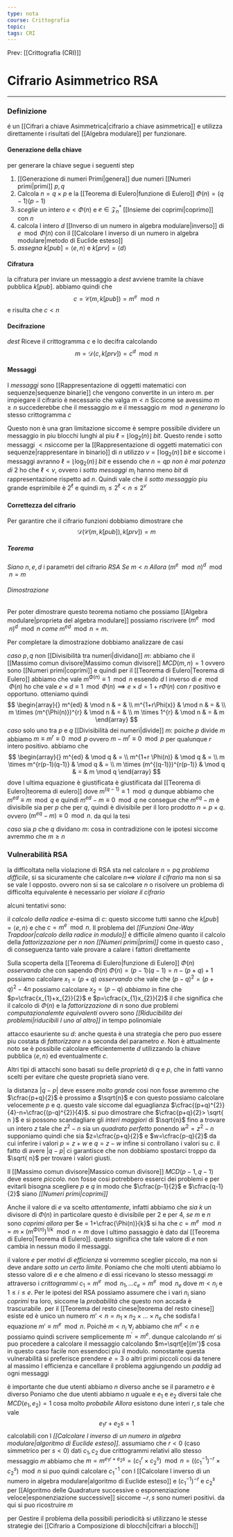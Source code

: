 ```yaml
---
type: nota
course: Crittografia
topic: 
tags: CRI
---
```


Prev: [[Crittografia (CRI)]]

# Cifrario Asimmetrico RSA
---
### Definizione
é un [[Cifrari a chiave Asimmetrica|cifrario a chiave asimmetrica]] e utilizza direttamente i risultati del [[Algebra modulare]] per funzionare.


#### Generazione della chiave
per generare la chiave segue i seguenti step
1. [[Generazione di numeri Primi|genera]] due numeri [[Numeri primi|primi]] $p,q$ 
2. Calcola $n = q \times p$ e la [[Teorema di Eulero|funzione di Eulero]] $\Phi(n)=(q-1)(p-1)$ 
3. _sceglie_ un intero $e<\Phi(n)$ e  $e \in \mathcal{Z}^{*}_{n}$ [[Insieme dei coprimi|coprimo]] con $n$ 
4. calcola l intero $d$ [[Inverso di un numero in algebra modulare|inverso]] di $e\mod\Phi(n)$ con il [[Calcolare l inverso di un numero in algebra modulare|metodo di Euclide esteso]]
5. _assegna_ $k[pub]=\langle e,n\rangle$ e $k[prv]=\langle d\rangle$

#### Cifratura 
la cifratura per inviare un messaggio a _dest_ avviene tramite la chiave pubblica $k[pub]$. abbiamo quindi che 
$$c = \mathcal{C}(m,k[pub])=m^{e}\mod n$$
e risulta che $c <n$
#### Decifrazione
_dest_ Riceve il crittogramma $c$ e lo decifra calcolando 
$$m=\mathcal{D}(c,k[prv])=c^{d} \mod n$$

#### Messaggi
I _messaggi_ sono [[Rappresentazione di oggetti matematici con sequenze|sequenze binarie]] che vengono convertite in un intero $m$. per impiegare il cifrario  è necessario che valga $m<n$ Siccome se avessimo $m \geq n$ succederebbe che il messaggio $m$ e il messaggio $m \mod n$ _generano_ lo stesso crittogramma $c$
 
Questo non è una gran limitazione siccome è sempre possibile dividere un messaggio in piu blocchi lunghi al piu $\ell=\lfloor \log_{2}(n)\rfloor$ _bit_. Questo rende i sotto messaggi $<n$siccome per la [[Rappresentazione di oggetti matematici con sequenze|rappresentare in binario]] di $n$ utilizzo $v=\lceil\log_{2}(n)\rceil$ _bit_ e siccome i messaggi avranno $\ell=\lfloor \log_{2}(n)\rfloor$ _bit_ e essendo che $n=qp$ _non è mai potenza di_ 2 ho che $\ell < v$, ovvero i _sotto messaggi_ $m_{i}$ hanno meno _bit_ di rappresentazione rispetto ad $n$. 
Quindi vale che il _sotto messaggio_ piu grande esprimibile è $2^{\ell}$ e quindi $m_{i}\leq2^{\ell} <n \leq 2^{v}$


#### Correttezza del cifrario 
Per garantire che il cifrario funzioni dobbiamo dimostrare che 
$$\mathcal{D}(\mathcal{C}(m,k[pub]),k[prv])=m$$
##### Teorema 
_Siano_ $n,e,d$ i parametri del cifrario $RSA$ 
_Se_ $m <n$
_Allora_ $(m^{e}\mod n)^{d} \mod n = m$

###### Dimostrazione
Per poter dimostrare questo teorema notiamo che  possiamo [[Algebra modulare|proprieta del algebra modulare]] possiamo riscrivere $(m^{e}\mod n)^{d} \mod n$ _come_ $m^{ed} \mod n =m$.

Per completare la dimostrazione dobbiamo analizzare de casi

_caso_ $p,q$ non [[Divisibilità tra numeri|dividano]] $m$:
	abbiamo che il [[Massimo comun divisore|Massimo comun divisore]] $MCD(m,n)=1$ ovvero sono [[Numeri primi|coprimi]] e quindi per il [[Teorema di Eulero|Teorema di Eulero]] abbiamo che vale $m^{\Phi(n)} \equiv 1 \mod n$ 
	essendo $d$ l inverso di $e \mod \Phi(n)$ ho che vale $e \times d \equiv 1 \mod \Phi(n) \implies e \times d=1+r\Phi(n)$ con $r$ positivo e opportuno.
	otteniamo quindi 
	$$
\begin{array}{}
m^{ed} & \mod n & = & \\
m^{1+r\Phi(x)} & \mod n & = &  \\
m \times (m^{\Phi(n)})^{r}  & \mod n  & = &  \\
m \times 1^{r}  & \mod n  & = & m
\end{array}
$$ 
_caso_ solo uno tra $p$ e $q$ [[Divisibilità dei numeri|divide]] $m$:
	poiche $p$ divide $m$ abbiamo $m\equiv m^{r} \equiv 0 \mod p$ ovvero $m-m^{r} \equiv 0 \mod p$ per qualunque $r$ intero positivo.
	abbiamo che 
	$$
	\begin{array}{}
	m^{ed}  & \mod q  & =  \\
    m^{1+r \Phi(n)}  & \mod q  & = \\
    m \times m^{r(p-1)(q-1)}  & \mod q  & = \\
    m \times (m^{(q-1)})^{r(p-1)}  & \mod q  & =  & m \mod q 
    \end{array}
	$$
	dove l ultima equazione è giustificata è giustificata dal [[Teorema di Eulero|teorema di eulero]] dove $m^{(q-1)}\equiv 1 \mod q$
	dunque  abbiamo che $m^{ed} \equiv m \mod q$ e quindi $m^{ed}-m \equiv 0 \mod q$
	ne consegue che $m^{eq}-m$ è divisibile sia per $p$ che per $q$, quindi è divisibile per il loro prodotto $n=p\times q$. ovvero $(m^{eq}-m)\equiv 0 \mod n$. da qui la tesi

_caso_ sia $p$ che $q$ dividano $m$:
	cosa in contradizione con le ipotesi siccome avremmo che $m \geq n$
	

### Vulnerabilità RSA
la difficoltata nella violazione di RSA sta nel calcolare $n=pq$ _problema difficile_,
si sa sicuramente che calcolare $n \implies$  _violare il cifrario_ ma non si sa se vale l opposto. ovvero non si sa se calcolare $n$ o risolvere un problema di difficolta equivalente è necessario per _violare il cifrario_

alcuni tentativi sono:

il _calcolo della radice_ $e$-esima di $c$:
	questo siccome tutti sanno che $k[pub]=\langle e,n \rangle$ e che $c = m^{e}\mod n$. Il problema del _[[Funzioni One-Way Trapdoor|calcolo della radice in modulo]]_ è difficile almeno quanto il calcolo della _fattorizzazione_ per $n$ _non [[Numeri primi|primi]]_ come in questo caso , di conseguenza tanto vale provare a calare i fattori direttamente

Sulla scoperta della [[Teorema di Eulero|funzione di Eulero]] $\Phi(n)$
	_osservando_ che con sapendo $\Phi(n)$ $\Phi(n)=(p-1)(q-1)=n - (p+q)+1$ possiamo calcolare $x_{1}=(p+q)$
	_osservando_ che vale che                $(p-q)^{2}=(p+q)^{2}-4n$ possiamo calcolare $x_{2}=(p-q)$
	_abbiamo_ in fine che $p=\cfrac{x_{1}+x_{2}}{2}$ e $p=\cfrac{x_{1}x_{2}}{2}$
	il che significa che il calcolo di $\Phi(n)$ e la _fattorizzazione_ di $n$ sono due problemi _computazionalemte equivalenti_ ovvero sono _[[Riducibilita dei problemi|riducibili l uno al altro]]_ in tempo polinomiale

attacco esauriente su $d$:
	anche questa è una strategia che pero puo essere piu costata di _fattorizzare_ $n$ a seconda del parametro $e$. Non è attualmente noto se è possibile calcolare efficientemente $d$ utilizzando la chiave pubblica $\langle e,n\rangle$ ed eventualmente $c$.


Altri tipi di attacchi sono basati su delle _proprietà_ di $q$ e $p$, che in fatti vanno scelti per evitare che queste proprietà siano vere.

la distanza $|q-p|$ deve essere _molto grande_
	cosi non fosse avremmo che $\cfrac{p+q}{2}$ è prossimo a $\sqrt{n}$ e con questo possiamo calcolare velocemente $p$ e $q$. questo vale siccome 
	dal eguaglianza $\cfrac{(p+q)^{2}}{4}-n=\cfrac{(p-q)^{2}}{4}$. si puo dimostrare che $\cfrac{p+q}{2}> \sqrt{ n }$ e si possono scandagliare gli _interi maggiori_ di $\sqrt{n}$ fino a trovare un intero $z$ tale che $z^{2}-n$ sia un _quadrato perfetto_ 
	ponendo $w^{2}=z^{2}-n$
	supponiamo quindi che sia $z=\cfrac{p+q}{2}$ e $w=\cfrac{p-q}{2}$ da cui inferire i valori $p=z+w$ e $q =z-w$ 
	infine si controllano i valori su $c$.
	il fatto di avere $|q-p|$ ci garantisce che non dobbiamo spostarci troppo da $\sqrt{ n}$ per trovare i valori giusti.

Il [[Massimo comun divisore|Massico comun divisore]] $MCD(p-1,q-1)$ deve essere _piccolo_. 
	non fosse cosi potrebbero esserci dei problemi e per evitarli bisogna scegliere $p$ e $q$ in modo che $\cfrac{p-1}{2}$ e $\cfrac{q-1}{2}$ siano _[[Numeri primi|coprimi]]_ 

Anche il valore di $e$ va scelto _attentamente_, infatti abbiamo che 
	_sia_ $k$ un divisore di $\Phi(n)$ in particolare questo è divisibile per 2 e per 4, 
	_se_ $m$ e $n$ sono _coprimi_ 
	_allora_ per $e = 1+\cfrac{\Phi(n)}{k}$ si ha che
	$c =m^{e}\mod n = m \times (m^{\Phi(n)})^{1/k} \mod n=m$
	dove l ultimo passaggio è dato dal [[Teorema di Eulero|Teorema di Eulero]].
	questo significa che tale valore di $e$ non cambia in nessun modo il messaggi.

il valore $e$ per _motivi di efficienza_ si vorremmo sceglier piccolo, ma non si deve andare _sotto un certo limite_. 
	Poniamo che che molti utenti abbiamo lo stesso valore di $e$ e che almeno $e$ di essi ricevano lo stesso messaggi $m$ attraverso i _crittogrammi_ $c_{1}=m^{e} \mod n_{1},\dots c_{e}=m^{e} \mod n_{e}$ 
	dove $m<n_{i}$ e $1 \leq i \leq e$. Per le ipotesi del RSA possiamo assumere che i vari $n_{i}$ siano _coprimi_ tra loro, siccome la _probabilità_ che questo non accada è trascurabile.
	per il [[Teorema del resto cinese|teorema del resto cinese]] esiste ed è unico un numero $m'<n=n_{1}\times n_{2}\times\dots\times n_{e}$ che sodisfa l equazione $m' \equiv m^{e} \mod n$. 
	Poiché $m<n_{i} \ \forall_{i}$ abbiamo che $m^{e}<n$ e possiamo quindi scrivere semplicemente $m^{'}=m^{e}$.
	dunque calcolando $m'$ si puo procedere a calcolare il messaggio calcolando $m=\sqrt[e]{m'}$ cosa in questo caso facile non essendoci piu il modulo.
nonostante questa vulnerabilità si preferisce prendere $e=3$ o altri primi piccoli cosi da tenere al massimo l efficienza e cancellare il problema aggiungendo un _paddig_ ad ogni messaggi



è importante che due utenti abbiamo $n$ diverso anche se il parametro $e$ è diverso
	Poniamo che due utenti abbiamo $n$ uguale e $e_{1}$ e $e_{2}$ diversi tale che $MCD(e_{1},e_{2})=1$ cosa molto _probabile_
	_Allora_ esistono dune interi $r,s$ tale che vale $$e_{1}r+e_{2}s =1$$ calcolabili con l _[[Calcolare l inverso di un numero in algebra modulare|algoritmo di Euclide esteso]]_.
	assumiamo che $r<0$ (caso simmetrico per $s<0$)
	dati $c_1,c_2$ due crittogrammi relativi allo stesso messaggio $m$ 
	abbiamo che $m=m^{e_{1}r+e_{2}s}=(c^{r}_{1}\times c_{2}^{s}) \mod  n =((c_{1}^{-1})^{-r}\times c_{2}^{s}) \mod n$
	 si puo quindi calcolare $c_{1}^{-1}$ con l [[Calcolare l inverso di un numero in algebra modulare|algoritmo di Euclide esteso]] e $(c_{1}^{-1})^{-r}$  e $c_{2}^{s}$ per [[Algoritmo delle Quadrature successive o esponenziazione veloce|esponenziazione successive]] siccome $-r,s$ sono numeri positivi.
	 da qui si puo ricostruire $m$



per Gestire il problema della possibili periodicità si utilizzano le stesse strategie dei [[Cifrario a Composizione di blocchi|cifrari a blocchi]]
	 
